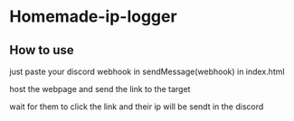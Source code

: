 # Homemade-ip-logger
## How to use
just paste your discord webhook in sendMessage(webhook) in index.html

host the webpage and send the link to the target

wait for them to click the link and their ip will be sendt in the discord
